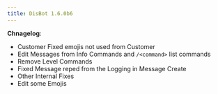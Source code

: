 ```yaml
---
title: DisBot 1.6.0b6
---
```


**Chnagelog**:

* Customer Fixed emojis not used from Customer
* Edit Messages from Info Commands and `/<command>` list commands
* Remove Level Commands
* Fixed Message reped from the Logging in Message Create
* Other Internal Fixes
* Edit some Emojis

